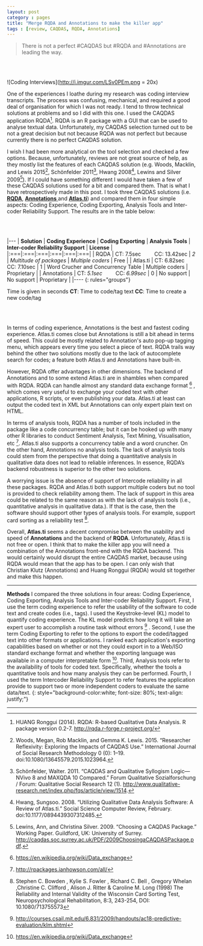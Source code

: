 ```yaml
---
layout: post
category : pages
title: "Merge RQDA and Annotations to make the killer app"
tags : [review, CAQDAS, RQDA, Annotations]
---
```





> There is not a perfect #CAQDAS but #RQDA and #Annotations are leading the way.

<br><br>  

![Coding Interviews](http://i.imgur.com/LSv0PEm.png = 20x)

One of the experiences I loathe during my research was coding interview transcripts. The process was confusing, mechanical, and required a good deal of organisation for which I was not ready. I tend to throw technical solutions at problems and so I did with this one. I used the CAQDAS application RQDA[^rqda]. RQDA is an R package with a GUI that can be used to analyse textual data.  Unfortunately, my CAQDAS selection turned out to be not a great decision but not because RQDA was not perfect but because currently there is no perfect CAQDAS solution.

I wish I had been more analytical on the tool selection and checked a few options. Because, unfortunately, reviews are not great source of help, as they mostly list the features of each CAQDAS solution (e.g. Woods, Macklin, and Lewis 2015[^woods], Schönfelder 2011[^scho], Hwang 2008[^hwang], Lewins and Silver 2009[^lewis]). If I could have something different I would have taken a few of these CAQDAS solutions used for a bit and compared them. That is what I have retrospectively made in this post. I took three CAQDAS solutions (i.e. [**RQDA**](http://rqda.r-forge.r-project.org/), [**Annotations** ](http://www.annotationsapp.com/)and [**Atlas.ti**](http://atlasti.com/)) and compared them in four simple aspects: Coding Experience, Coding Exporting, Analysis Tools and Inter-coder Reliability Support. The results are in the table below:

<br><br>    

|---
| **Solution** | **Coding Experience** | **Coding Exporting** | **Analysis Tools** | **Inter-coder Reliability Support** | **License** |
|:===|:===|:===|:===|:===|:===|
| RQDA | CT:  7.5sec &nbsp; &nbsp;  &nbsp; &nbsp;  CC: 13.42sec | *2* | *Multitude of packages* | *Multiple coders* | Free |
| Atlas.ti | CT:  6.82sec  &nbsp; &nbsp;  &nbsp; &nbsp;  CC: 7.10sec | 1 | Word Crucher and Concurrency Table  | Multiple coders | Proprietary |
| Annotations | CT:  *5.1sec*  &nbsp; &nbsp;  &nbsp; &nbsp;   CC:  *6.99sec* | 0 | No support | No support | Proprietary |
|----
{: rules="groups"}

Time is   given in seconds
**CT**: Time   to code/tag text
**CC**: Time   to create a new code/tag


<br><br>

In terms of coding experience, Annotations is the best and fastest coding experience. Atlas.ti comes close but Annotations is still a bit ahead in terms of speed. This could be mostly related to Annotation's auto pop-up tagging menu, which appears every time you select a piece of text. RQDA trails way behind the other two solutions mostly due to the lack of autocomplete search for codes; a feature both Atlas.ti and Annotations have built-in.

However, RQDA offer advantages in other dimensions. The backend of Annotations and to some extend Atlas.ti are in shambles when compared with RQDA. RQDA can handle almost any standard data exchange format [^formats] , which comes very useful to exchange your coded text with other applications, R scripts, or even publishing your data. Atlas.ti at least can output the coded text in XML but Annotations can only expert plain text on HTML.

In terms of analysis tools, RQDA has a number of tools included in the package like a code concurrency table; but it can be hooked up with many other R libraries to conduct Sentiment Analysis, Text Mining, Visualisation, etc [^rpack]. Atlas.ti also supports a concurrency table and a word cruncher. On the other hand, Annotations no analysis tools. The lack of analysis tools could stem from the perspective that doing a quantitative analysis in qualitative data does not lead to reliable inferences. In essence, RQDA’s backend robustness is superior to the other two solutions.

A worrying issue is the absence of support of Intercode reliability in all these packages. RQDA and Atlas.ti both support multiple coders but no tool is provided to check reliability among them. The lack of support in this area could be related to the same reason as with the lack of analysis tools (i.e., quantitative analysis in qualitative data.). If that is the case, then the software should support other types of analysis tools. For example, support card sorting as a reliability test [^cards].

Overall, **Atlas.ti** seems a decent compromise between the usability and speed of **Annotations** and the backend of **RQDA**. Unfortunately, Atlas.ti is not free or open. I think that to make the killer app you will need a combination of the Annotations front-end with the RQDA backend. This would certainly would disrupt the entire CAQDAS market, because using RQDA would mean that the app has to be open. I can only wish that Christian Klutz (Annotations) and Huang Ronggui (RQDA) would sit together and make this happen.


-------


**Methods**
I compared the three solutions in four areas: Coding Experience, Coding Exporting, Analysis Tools and Inter-coder Reliability Support. First, I use the term coding experience to refer the usability of the software to code text and create codes (i.e., tags). I used the Keystroke-level (KL) model to quantify coding experience. The KL model predicts how long it will take an expert user to accomplish a routine task without errors [^klm] . Second, I use the term Coding Exporting to refer to the options to export the coded/tagged text into other formats or applications. I ranked each application's exporting capabilities based on whether or not they could export in to a Web/ISO standard exchange format and whether the exporting language was available in a computer interpretable form [^formats]. Third, Analysis tools refer to the availability of tools for coded text. Specifically, whether the tools a quantitative tools and how many analysis they can be performed. Fourth, I used the term Intercoder Reliability Support to refer features the application provide to support two or more independent coders to evaluate the same data/text.
{: style="background-color:white; font-size: 80%; text-align: justify;"}


-----------

[^woods]:  Woods, Megan, Rob Macklin, and Gemma K. Lewis. 2015. “Researcher Reflexivity: Exploring the Impacts of CAQDAS Use.” International Journal of Social Research Methodology 0 (0): 1–19. doi:10.1080/13645579.2015.1023964.
[^klm]:http://courses.csail.mit.edu/6.831/2009/handouts/ac18-predictive-evaluation/klm.shtml
[^hwang]: Hwang, Sungsoo. 2008. “Utilizing Qualitative Data Analysis Software: A Review of Atlas.ti.” Social Science Computer Review, February. doi:10.1177/0894439307312485.
[^lewis]: Lewins, Ann, and Christina Silver. 2009. “Choosing a CAQDAS Package.” Working Paper. Guildford, UK: University of Surrey. http://caqdas.soc.surrey.ac.uk/PDF/2009ChoosingaCAQDASPackage.pdf.
[^scho]: Schönfelder, Walter. 2011. “CAQDAS and Qualitative Syllogism Logic—NVivo 8 and MAXQDA 10 Compared.” Forum Qualitative Sozialforschung / Forum: Qualitative Social Research 12 (1). http://www.qualitative-research.net/index.php/fqs/article/view/1514.
[^rqda]: HUANG Ronggui (2014). RQDA: R-based Qualitative Data Analysis. R package version 0.2-7. http://rqda.r-forge.r-project.org/
[^cards]: Stephen C. Bowden , Kylie S. Fowler , Richard C. Bell , Gregory Whelan ,Christine C. Clifford , Alison J. Ritter & Caroline M. Long (1998) The Reliability and Internal Validity of the Wisconsin Card Sorting Test, Neuropsychological Rehabilitation, 8:3, 243-254, DOI: 10.1080/713755573
[^formats]: https://en.wikipedia.org/wiki/Data_exchange
[^rpack]: http://rpackages.ianhowson.com/all/
